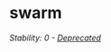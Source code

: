 # swarm

_Stability: 0 - [Deprecated](https://github.com/tristanls/stability-index#stability-0---deprecated)_
